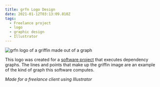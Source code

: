 ```yaml
---
title: grfn Logo Design
date: 2021-01-12T03:13:09.810Z
tags:
  - Freelance project
  - logo
  - graphic design
  - Illustrator
---
```

![grfn logo of a griffin made out of a graph](/assets/grfn-cropped.svg "grfn logo")

This logo was created for a [software project](https://github.com/TomerAberbach/grfn) that executes dependency graphs. The lines and points that make up the griffin image are an example of the kind of graph this software computes.

*Made for a freelance client using Illustrator*